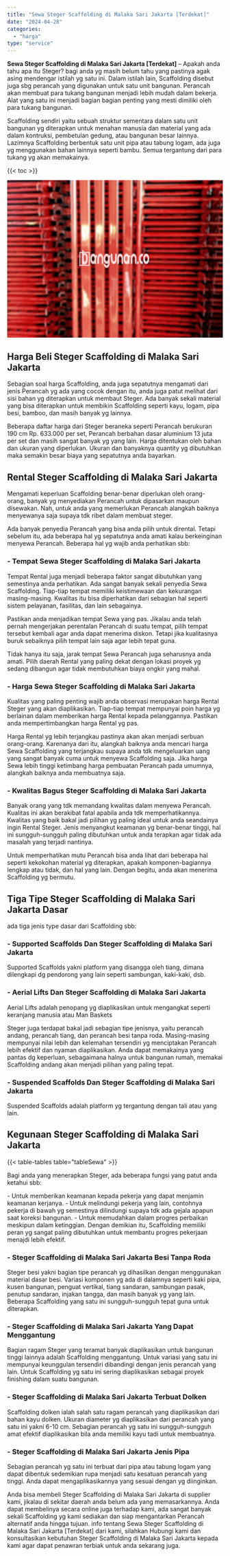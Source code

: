 ```yaml
---
title: "Sewa Steger Scaffolding di Malaka Sari Jakarta [Terdekat]"
date: "2024-04-28"
categories: 
  - "harga"
type: "service"
---
```


**Sewa Steger Scaffolding di Malaka Sari Jakarta \[Terdekat\]** – Apakah anda tahu apa itu Steger? bagi anda yg masih belum tahu yang pastinya agak asing mendengar istilah yg satu ini. Dalam istilah lain, Scaffolding disebut juga sbg perancah yang digunakan untuk satu unit bangunan. Perancah akan membuat para tukang bangunan menjadi lebih mudah dalam bekerja. Alat yang satu ini menjadi bagian bagian penting yang mesti dimiliki oleh para tukang bangunan.

Scaffolding sendiri yaitu sebuah struktur sementara dalam satu unit bangunan yg diterapkan untuk menahan manusia dan material yang ada dalam kontruksi, pembetulan gedung, atau bangunan besar lainnya. Lazimnya Scaffolding berbentuk satu unit pipa atau tabung logam, ada juga yg menggunakan bahan lainnya seperti bambu. Semua tergantung dari para tukang yg akan memakainya.

{{< toc >}}

![Sewa Steger Scaffolding di Malaka Sari Jakarta [Terdekat]](/images/sewa-scaffolding-steger-03.png)

## Harga Beli Steger Scaffolding di Malaka Sari Jakarta

Sebagian soal harga Scaffolding, anda juga sepatutnya mengamati dari jenis Perancah yg ada yang cocok dengan itu, anda juga patut melihat dari sisi bahan yg diterapkan untuk membaut Steger. Ada banyak sekali material yang bisa diterapkan untuk membikin Scaffolding seperti kayu, logam, pipa besi, bamboo, dan masih banyak yg lainnya.

Beberapa daftar harga dari Steger beraneka seperti Perancah berukuran 190 cm Rp. 633.000 per set, Perancah berbahan dasar aluminium 13 juta per set dan masih sangat banyak yg yang lain. Harga ditentukan oleh bahan dan ukuran yang diperlukan. Ukuran dan banyaknya quantity yg dibutuhkan maka semakin besar biaya yang sepatutnya anda bayarkan.

## Rental Steger Scaffolding di Malaka Sari Jakarta

Mengamati keperluan Scaffolding benar-benar diperlukan oleh orang-orang, banyak yg menyediakan Perancah untuk dipasarkan maupun disewakan. Nah, untuk anda yang memerlukan Perancah alangkah baiknya menyewanya saja supaya tdk ribet dalam membuat steger.

Ada banyak penyedia Perancah yang bisa anda pilih untuk dirental. Tetapi sebelum itu, ada beberapa hal yg sepatutnya anda amati kalau berkeinginan menyewa Perancah. Beberapa hal yg wajib anda perhatikan sbb:

### \- Tempat Sewa Steger Scaffolding di Malaka Sari Jakarta

Tempat Rental juga menjadi beberapa faktor sangat dibutuhkan yang semestinya anda perhatikan. Ada sangat banyak sekali penyedia Sewa Scaffolding. Tiap-tiap tempat memiliki keistimewaan dan kekurangan masing-masing. Kwalitas itu bisa diperhatikan dari sebagian hal seperti sistem pelayanan, fasilitas, dan lain sebagainya.

Pastikan anda menjadikan tempat Sewa yang pas. Jikalau anda telah pernah mengerjakan perentalan Perancah di suatu tempat, pilih tempat tersebut kembali agar anda dapat menerima diskon. Tetapi jika kualitasnya buruk sebaiknya pilih tempat lain saja agar lebih tepat guna.

Tidak hanya itu saja, jarak tempat Sewa Perancah juga seharusnya anda amati. Pilih daerah Rental yang paling dekat dengan lokasi proyek yg sedang dibangun agar tidak membutuhkan biaya ongkir yang mahal.

### \- Harga Sewa Steger Scaffolding di Malaka Sari Jakarta

Kualitas yang paling penting wajib anda observasi merupakan harga Rental Steger yang akan diaplikasikan. Tiap-tiap tempat mempunyai poin harga yg berlainan dalam memberikan harga Rental kepada pelanggannya. Pastikan anda mempertimbangkan harga Rental yg pas.

Harga Rental yg lebih terjangkau pastinya akan akan menjadi serbuan orang-orang. Karenanya dari itu, alangkah baiknya anda mencari harga Sewa Scaffolding yang terjangkau supaya anda tdk mengeluarkan uang yang sangat banyak cuma untuk menyewa Scaffolding saja. Jika harga Sewa lebih tinggi ketimbang harga pembuatan Perancah pada umumnya, alangkah baiknya anda membuatnya saja.

### \- Kwalitas Bagus Steger Scaffolding di Malaka Sari Jakarta

Banyak orang yang tdk memandang kwalitas dalam menyewa Perancah. Kualitas ini akan berakibat fatal apabila anda tdk memperhatikannya. Kwalitas yang baik bakal jadi pilihan yg paling ideal untuk anda seandainya ingin Rental Steger. Jenis menyangkut keamanan yg benar-benar tinggi, hal ini sungguh-sungguh paling dibutuhkan untuk anda terapkan agar tidak ada masalah yang terjadi nantinya.

Untuk memperhatikan mutu Perancah bisa anda lihat dari beberapa hal seperti kekokohan material yg diterapkan, apakah komponen-bagiannya lengkap atau tidak, dan hal yang lain. Dengan begitu, anda akan menerima Scaffolding yg bermutu.

## Tiga Tipe Steger Scaffolding di Malaka Sari Jakarta Dasar

ada tiga jenis type dasar dari Scaffolding sbb:

### \- Supported Scaffolds Dan Steger Scaffolding di Malaka Sari Jakarta

Supported Scaffolds yakni platform yang disangga oleh tiang, dimana dilengkapi dg pendorong yang lain seperti sambungan, kaki-kaki, dsb.

### \- Aerial Lifts Dan Steger Scaffolding di Malaka Sari Jakarta

Aerial Lifts adalah penopang yg diaplikasikan untuk mengangkat seperti keranjang manusia atau Man Baskets

Steger juga terdapat bakal jadi sebagian tipe jenisnya, yaitu perancah andang, perancah tiang, dan perancah besi tanpa roda. Masing-masing mempunyai nilai lebih dan kelemahan tersendiri yg menciptakan Perancah lebih efektif dan nyaman diaplikasikan. Anda dapat memakainya yang pantas dg keperluan, sebagaimana halnya untuk bangunan rumah, memakai Scaffolding andang akan menjadi pilihan yang paling tepat.

### \- Suspended Scaffolds Dan Steger Scaffolding di Malaka Sari Jakarta

Suspended Scaffolds adalah platform yg tergantung dengan tali atau yang lain.

## Kegunaan Steger Scaffolding di Malaka Sari Jakarta

{{< table-tables table="tableSewa" >}}

Bagi anda yang menerapkan Steger, ada beberapa fungsi yang patut anda ketahui sbb:

\- Untuk memberikan keamanan kepada pekerja yang dapat menjamin keamanan kerjanya. - Untuk melindungi pekerja yang lain, contohnya pekerja di bawah yg semestinya dilindungi supaya tdk ada gejala apapun saat koreksi bangunan. - Untuk memudahkan dalam progres perbaikan meskipun dalam ketinggian. Dengan demikian itu, Scaffolding memiliki peran yg sangat paling dibutuhkan untuk membantu progres pekerjaan menajdi lebih efektif.

### \- Steger Scaffolding di Malaka Sari Jakarta Besi Tanpa Roda

Steger besi yakni bagian tipe perancah yg dihasilkan dengan menggunakan material dasar besi. Variasi komponen yg ada di dalamnya seperti kaki pipa, kusen bangunan, penguat vertikal, tiang sandaran, sambungan pasak, penutup sandaran, injakan tangga, dan masih banyak yg yang lain. Beberapa Scaffolding yang satu ini sungguh-sungguh tepat guna untuk diterapkan.

### \- Steger Scaffolding di Malaka Sari Jakarta Yang Dapat Menggantung

Bagian ragam Steger yang teramat banyak diaplikasikan untuk bangunan tinggi lainnya adalah Scaffolding menggantung. Untuk variasi yang satu ini mempunyai keunggulan tersendiri dibandingi dengan jenis perancah yang lain. Untuk Scaffolding yg satu ini sering diaplikasikan sebagai proyek finishing dalam suatu bangunan.

### \- Steger Scaffolding di Malaka Sari Jakarta Terbuat Dolken

Scaffolding dolken ialah salah satu ragam perancah yang diaplikasikan dari bahan kayu dolken. Ukuran diameter yg diaplikasikan dari perancah yang satu ini yakni 6-10 cm. Sebagian perancah yg satu ini sungguh-sungguh amat efektif diaplikasikan bila anda memiliki kayu tadi untuk membuatnya.

### \- Steger Scaffolding di Malaka Sari Jakarta Jenis Pipa

Sebagian perancah yg satu ini terbuat dari pipa atau tabung logam yang dapat dibentuk sedemikian rupa menjadi satu kesatuan perancah yang tinggi. Anda dapat mengaplikasikannya yang sesuai dengan yg diinginkan.

Anda bisa membeli Steger Scaffolding di Malaka Sari Jakarta di supplier kami, jikalau di sekitar daerah anda belum ada yang memasarkannya. Anda dapat membelinya secara online juga terhadap kami, ada sangat banyak sekali Scaffolding yg kami sediakan dan siap mengantarkan Perancah alternatif anda hingga tujuan. info tentang Sewa Steger Scaffolding di Malaka Sari Jakarta \[Terdekat\] dari kami, silahkan Hubungi kami dan konsultasikan kebutuhan Steger Scaffolding di Malaka Sari Jakarta kepada kami agar dapat penawran terbiak untuk anda sekarang juga.
